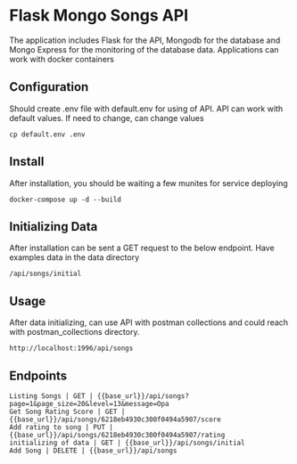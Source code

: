 # Flask Mongo Songs API
The application includes Flask for the API, Mongodb for the database and Mongo Express for the monitoring of the database data. 
Applications can work with docker containers

Configuration
---
Should create .env file with default.env for using of API. API can work with default values. If need to change, can change values
    
    cp default.env .env
    
Install
----
After installation, you should be waiting a few munites for service deploying

    docker-compose up -d --build

Initializing Data
----
After installation can be sent a GET request to the below endpoint. Have examples data in the data directory
    
    /api/songs/initial


Usage
---
After data initializing, can use API with postman collections and could reach with postman_collections directory.

    http://localhost:1996/api/songs

Endpoints
---
    Listing Songs | GET | {{base_url}}/api/songs?page=1&page_size=20&level=13&message=Opa
    Get Song Rating Score | GET | {{base_url}}/api/songs/6218eb4930c300f0494a5907/score
    Add rating to song | PUT | {{base_url}}/api/songs/6218eb4930c300f0494a5907/rating
    initializing of data | GET | {{base_url}}/api/songs/initial
    Add Song | DELETE | {{base_url}}/api/songs
